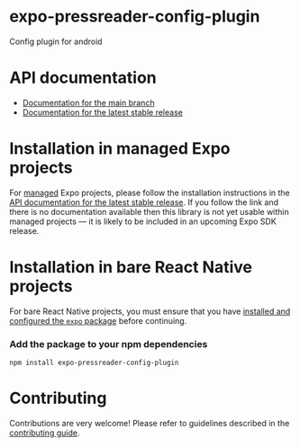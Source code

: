 # expo-pressreader-config-plugin

Config plugin for android

# API documentation

- [Documentation for the main branch](https://github.com/expo/expo/blob/main/docs/pages/versions/unversioned/sdk/pressreader-config-plugin.md)
- [Documentation for the latest stable release](https://docs.expo.dev/versions/latest/sdk/pressreader-config-plugin/)

# Installation in managed Expo projects

For [managed](https://docs.expo.dev/archive/managed-vs-bare/) Expo projects, please follow the installation instructions in the [API documentation for the latest stable release](#api-documentation). If you follow the link and there is no documentation available then this library is not yet usable within managed projects &mdash; it is likely to be included in an upcoming Expo SDK release.

# Installation in bare React Native projects

For bare React Native projects, you must ensure that you have [installed and configured the `expo` package](https://docs.expo.dev/bare/installing-expo-modules/) before continuing.

### Add the package to your npm dependencies

```
npm install expo-pressreader-config-plugin
```




# Contributing

Contributions are very welcome! Please refer to guidelines described in the [contributing guide]( https://github.com/expo/expo#contributing).
